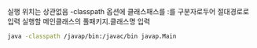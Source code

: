 실행 위치는 상관없음
-classpath 옵션에 클래스패스를 :를 구분자로두어 절대경로로 입력
실행할 메인클래스의 풀패키지.클래스명 입력

```bash
java -classpath /javap/bin:/javac/bin javap.Main
```
